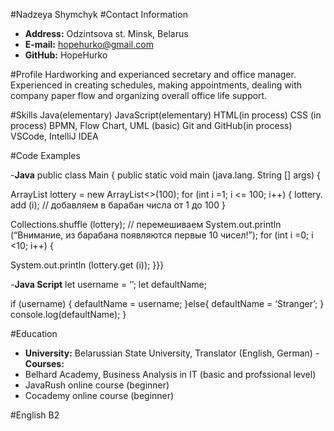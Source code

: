 #Nadzeya Shymchyk
#Contact Information
- __Address:__ Odzintsova st. Minsk, Belarus
- __E-mail:__ hopehurko@gmail.com
- __GitHub:__ HopeHurko

#Profile
Hardworking and experianced secretary and office manager. Experienced  in creating schedules, making appointments, dealing with company paper flow and organizing overall office life support.

#Skills
Java(elementary)
JavaScript(elementary)
HTML(in process)
CSS (in process)
BPMN, Flow Chart, UML (basic)
Git and GitHub(in process)
VSCode, IntelliJ IDEA

#Code Examples

-__Java__
public class Main {
public static void main (java.lang. String [] args) {

ArrayList <Integer>lottery = new ArrayList<>(100);
for (int i =1; i <= 100; i++) {
lottery. add (i); // добавляем в барабан числа от 1 до 100
}

Collections.shuffle (lottery); // перемешиваем
System.out.println (“Внимание, из барабана появляются первые 10 чисел!”);
for (int i =0; i <10; i++) {

System.out.println (lottery.get (i));
}}}

-__Java Script__
let username = ‘’;
let defaultName;

if (username) {
defaultName = username;
}else{
defaultName = ‘Stranger’;
}
console.log(defaultName);
}

#Education
- __University:__ Belarussian State University, Translator (English, German)
-__Courses:__ 
- Belhard Academy, Business Analysis in IT (basic and profssional level)
- JavaRush online course (beginner)
- Cocademy online course (beginner)

#English
B2